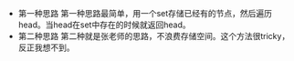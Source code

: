 - 第一种思路
第一种思路最简单，用一个set存储已经有的节点，然后遍历head。当head在set中存在的时候就返回head。
- 第二种思路
第二种就是张老师的思路，不浪费存储空间。这个方法很tricky，反正我想不到。
